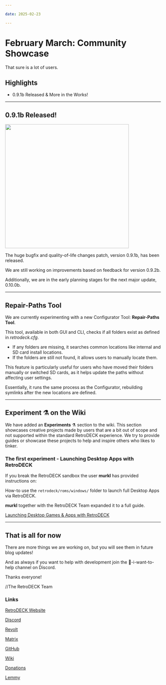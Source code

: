 ```yaml
--- 

date: 2025-02-23

--- 
```


# February March: Community Showcase

That sure is a lot of users.

## Highlights

- 0.9.1b Released & More in the Works!


<!-- more -->

---


## 0.9.1b Released!

<img src="../../../logo_stacked_merged.svg" width="400"> 

The huge bugfix and quality-of-life changes patch, version 0.9.1b, has been released.

We are still working on improvements based on feedback for version 0.9.2b. 

Additionally, we are in the early planning stages for the next major update, 0.10.0b.

---

## Repair-Paths Tool

We are currently experimenting with a new Configurator Tool: **Repair-Paths Tool**. 

This tool, available in both GUI and CLI, checks if all folders exist as defined in *retrodeck.cfg*. 

- If any folders are missing, it searches common locations like internal and SD card install locations. 
- If the folders are still not found, it allows users to manually locate them. 

This feature is particularly useful for users who have moved their folders manually or switched SD cards, as it helps update the paths without affecting user settings. 

Essentially, it runs the same process as the Configurator, rebuilding symlinks after the new locations are defined.

---

## Experiment ⚗️ on the Wiki

We have added an **Experiments** ⚗️ section to the wiki. This section showcases creative projects made by users that are a bit out of scope and not supported within the standard RetroDECK experience. We try to provide guides or showcase these projects to help and inspire others who likes to tinker.

### The first experiment - Launching Desktop Apps with RetroDECK

If you break the RetroDECK sandbox the user **murkl** has provided instructions on: 

How-to use the `retrodeck/roms/windows/` folder to launch full Desktop Apps via RetroDECK.

**murkl** together with the RetroDECK Team expanded it to a full guide.

[Launching Desktop Games & Apps with RetroDECK](https://retrodeck.readthedocs.io/en/latest/wiki_experiments/desktop-launch/desktop-launch/)




---

## That is all for now 

There are more things we are working on, but you will see them in future blog updates!

And as always if you want to help with development join the 💙-i-want-to-help channel on Discord.

Thanks everyone! 

//The RetroDECK Team 

### Links 

[RetroDECK Website](https://retrodeck.net/)  
  
[Discord](https://discord.gg/WDc5C9YWMx) 

[Revolt](https://rvlt.gg/StVaEc0w) 

[Matrix](https://matrix.to/#/#retrodeck:matrix.org) 

[GitHub](https://github.com/XargonWan/RetroDECK) 

[Wiki](https://github.com/XargonWan/RetroDECK/wiki) 

[Donations](https://retrodeck.readthedocs.io/en/latest/wiki_about/donations-licenses/) 

[Lemmy](https://lemmy.zip/c/retrodeck) 
